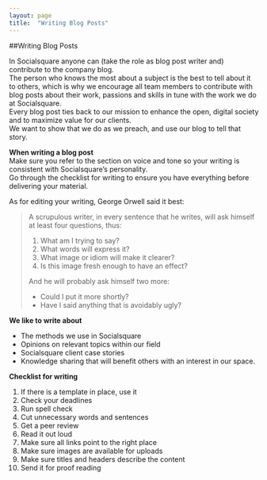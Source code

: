```yaml
---
layout: page
title:  "Writing Blog Posts"
---
```


##Writing Blog Posts

In Socialsquare anyone can (take the role as blog post writer and) contribute to the company blog.  
The person who knows the most about a subject is the best to tell about it to others, which is why we encourage all team members to contribute with blog posts about their work, passions and skills in tune with the work we do at Socialsquare.  
Every blog post ties back to our mission to enhance the open, digital society and to maximize value for our clients.  
We want to show that we do as we preach, and use our blog to tell that story. 

**When writing a blog post**  
Make sure you refer to the section on voice and tone so your writing is consistent with Socialsquare’s personality.   
Go through the checklist for writing to ensure you have everything before delivering your material. 

As for editing your writing, George Orwell said it best:

>A scrupulous writer, in every sentence that he writes, will ask himself at least four questions, thus:  
>
>1.  What am I trying to say?
>2.  What words will express it?
>3.  What image or idiom will make it clearer?
>4.  Is this image fresh enough to have an effect?
>
>And he will probably ask himself two more: 
>
>- Could I put it more shortly?
>- Have I said anything that is avoidably ugly?

**We like to write about**   

- The methods we use in Socialsquare  
- Opinions on relevant topics within our field  
- Socialsquare client case stories  
- Knowledge sharing that will benefit others with an interest in our space.   

**Checklist for writing**  

1. If there is a template in place, use it  
2. Check your deadlines  
3. Run spell check  
4. Cut unnecessary words and sentences  
5. Get a peer review  
6. Read it out loud  
7. Make sure all links point to the right place  
8. Make sure images are available for uploads  
9. Make sure titles and headers describe the content  
10. Send it for proof reading  
